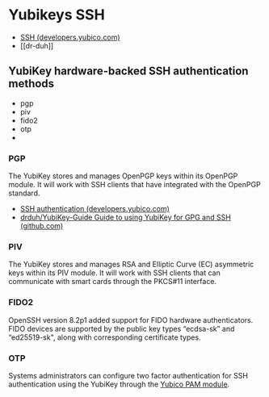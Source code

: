 # Yubikeys SSH


- [SSH (developers.yubico.com)](https://developers.yubico.com/SSH/)
- [[dr-duh]]

## YubiKey hardware-backed SSH authentication methods

- pgp
- piv
- fido2
- otp
- 
### PGP

The YubiKey stores and manages OpenPGP keys within its OpenPGP module. It will work with SSH clients that have integrated with the OpenPGP standard.

- [SSH authentication (developers.yubico.com)](https://developers.yubico.com/PGP/SSH_authentication/index.html)
- [drduh/YubiKey-Guide Guide to using YubiKey for GPG and SSH (github.com)](https://github.com/drduh/YubiKey-Guide)

### PIV

The YubiKey stores and manages RSA and Elliptic Curve (EC) asymmetric keys within its PIV module. It will work with SSH clients that can communicate with smart cards through the PKCS#11 interface.

### FIDO2

OpenSSH version 8.2p1 added support for FIDO hardware authenticators. FIDO devices are supported by the public key types “ecdsa-sk” and “ed25519-sk", along with corresponding certificate types.

### OTP

Systems administrators can configure two factor authentication for SSH authentication using the YubiKey through the [Yubico PAM module](https://developers.yubico.com/yubico-pam/).
